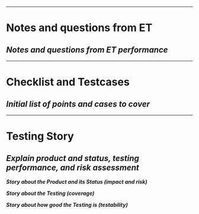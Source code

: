-------------------------------------------------------------------------------
# Notes and questions from ET
_Notes and questions from ET performance_
-------------------------------------------------------------------------------


-------------------------------------------------------------------------------
# Checklist and Testcases
_Initial list of points and cases to cover_
-------------------------------------------------------------------------------


-------------------------------------------------------------------------------
# Testing Story
_Explain product and status, testing performance, and risk assessment_
-------------------------------------------------------------------------------
***Story about the Product and its Status (impact and risk)***

***Story about the Testing (coverage)***

***Story about how good the Testing is (testability)***



